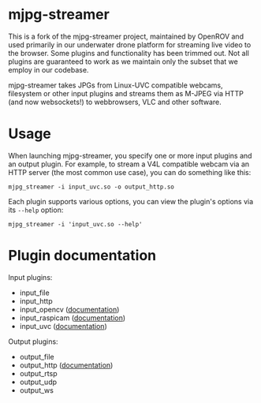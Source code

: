 mjpg-streamer
=============

This is a fork of the mjpg-streamer project, maintained by OpenROV and used primarily in our underwater drone platform for streaming live video to the browser. Some plugins and functionality has been trimmed out. Not all plugins are guaranteed to work as we maintain only the subset that we employ in our codebase.

mjpg-streamer takes JPGs from Linux-UVC compatible webcams, filesystem or other input plugins and streams them as M-JPEG via HTTP (and now websockets!) to webbrowsers, VLC and other software.

Usage
=====

When launching mjpg-streamer, you specify one or more input plugins and an output plugin. For example, to stream a V4L compatible webcam via an HTTP server (the most common use case), you
can do something like this:

	mjpg_streamer -i input_uvc.so -o output_http.so

Each plugin supports various options, you can view the plugin's options via its `--help` option:

	mjpg_streamer -i 'input_uvc.so --help'

Plugin documentation
====================

Input plugins:

* input_file
* input_http
* input_opencv ([documentation](plugins/input_opencv/README.md))
* input_raspicam ([documentation](plugins/input_raspicam/README.md))
* input_uvc ([documentation](plugins/input_uvc/README.md))

Output plugins:

* output_file
* output_http ([documentation](plugins/output_http/README.md))
* output_rtsp
* output_udp
* output_ws

